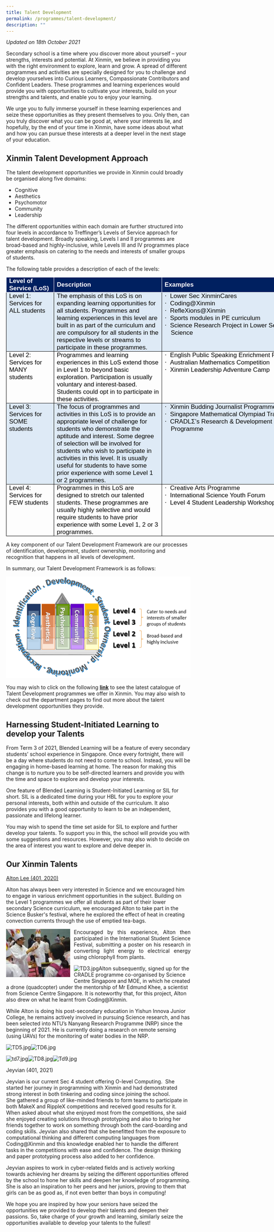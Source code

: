 ```yaml
---
title: Talent Development
permalink: /programmes/talent-development/
description: ""
---
```

_Updated on 18th October 2021_

Secondary school is a time where you discover more about yourself – your strengths, interests and potential. At Xinmin, we believe in providing you with the right environment to explore, learn and grow. A spread of different programmes and activities are specially designed for you to challenge and develop yourselves into Curious Learners, Compassionate Contributors and Confident Leaders. These programmes and learning experiences would provide you with opportunities to cultivate your interests, build on your strengths and talents, and enable you to enjoy your learning.  

We urge you to fully immerse yourself in these learning experiences and seize these opportunities as they present themselves to you. Only then, can you truly discover what you can be good at, where your interests lie, and hopefully, by the end of your time in Xinmin, have some ideas about what and how you can pursue these interests at a deeper level in the next stage of your education.&nbsp;

  
## Xinmin Talent Development Approach  

The talent development opportunities we provide in Xinmin could broadly be organised along five domains:

*   Cognitive
*   Aesthetics
*   Psychomotor
*   Community
*   Leadership

  

The different opportunities within each domain are further structured into four levels in accordance to Treffinger’s Levels of Service approach for talent development. Broadly speaking, Levels I and II programmes are broad-based and highly-inclusive, while Levels III and IV programmes place greater emphasis on catering to the needs and interests of smaller groups of students.

The following table provides a description of each of the levels:

<table style="margin: 0px; outline: 0px; padding: 0px; border-collapse: collapse; border: none; width: 828.429px;" cellpadding="0" cellspacing="0" border="1" class="MsoTable15Grid2Accent1"><tbody style="margin: 0px; outline: 0px; padding: 0px;"><tr style="margin: 0px; outline: 0px; padding: 0px;"><td style="margin: 0px; outline: 0px; padding: 0in 5.4pt; width: 94.25pt; border: 1pt solid white; background: rgb(0, 32, 96);" width="126"><p style="margin: 0px 0px 0.0001pt; outline: 0px; padding: 0px; line-height: normal; color: rgb(0, 0, 0); font-family: Helvetica, sans-serif; font-size: 17px; font-weight: 400;" class="MsoNormal"><b style="margin: 0px; outline: 0px; padding: 0px;"><span style="margin: 0px; outline: 0px; padding: 0px; color: white;">Level of Service (LoS)</span></b></p></td><td style="margin: 0px; outline: 0px; padding: 0in 5.4pt; width: 238.5pt; border-top: 1pt solid white; border-right: 1pt solid white; border-bottom: 1pt solid white; border-image: initial; border-left: none; background: rgb(0, 32, 96);" width="318"><p style="margin: 0px 0px 0.0001pt; outline: 0px; padding: 0px; line-height: normal; color: rgb(0, 0, 0); font-family: Helvetica, sans-serif; font-size: 17px; font-weight: 400;" class="MsoNormal"><b style="margin: 0px; outline: 0px; padding: 0px;"><span style="margin: 0px; outline: 0px; padding: 0px; color: white;">Description</span></b></p></td><td style="margin: 0px; outline: 0px; padding: 0in 5.4pt; width: 435px; border-top: 1pt solid white; border-right: 1pt solid white; border-bottom: 1pt solid white; border-image: initial; border-left: none; background: rgb(0, 32, 96);" width="180"><p style="margin: 0px 0px 0.0001pt; outline: 0px; padding: 0px; line-height: normal; color: rgb(0, 0, 0); font-family: Helvetica, sans-serif; font-size: 17px; font-weight: 400;" class="MsoNormal"><b style="margin: 0px; outline: 0px; padding: 0px;"><span style="margin: 0px; outline: 0px; padding: 0px; color: white;">Examples</span></b></p></td></tr><tr style="margin: 0px; outline: 0px; padding: 0px;"><td style="margin: 0px; outline: 0px; padding: 0in 5.4pt; width: 94.25pt; border-right: 1pt solid windowtext; border-bottom: 1pt solid windowtext; border-left: 1pt solid windowtext; border-image: initial; border-top: none; background: rgb(222, 234, 246);" valign="top" width="126"><p style="margin: 0px 0px 0.0001pt; outline: 0px; padding: 0px; line-height: normal; color: rgb(0, 0, 0); font-family: Helvetica, sans-serif; font-size: 17px; font-weight: 400;" class="MsoNormal">Level 1: Services for ALL students</p></td><td style="margin: 0px; outline: 0px; padding: 0in 5.4pt; width: 238.5pt; border-top: none; border-left: none; border-bottom: 1pt solid windowtext; border-right: 1pt solid windowtext; background: rgb(222, 234, 246);" valign="top" width="318"><p style="margin: 0px 0px 0.0001pt; outline: 0px; padding: 0px; line-height: normal; color: rgb(0, 0, 0); font-family: Helvetica, sans-serif; font-size: 17px; font-weight: 400;" class="MsoNormal">The emphasis of this LoS is on expanding learning opportunities for all students. Programmes and learning experiences in this level are built in as part of the curriculum and are compulsory for all students in the respective levels or streams to participate in these programmes.</p></td><td style="margin: 0px; outline: 0px; padding: 0in 5.4pt; width: 134.75pt; border-top: none; border-left: none; border-bottom: 1pt solid windowtext; border-right: 1pt solid windowtext; background: rgb(222, 234, 246);" valign="top" width="180"><p style="margin: 0in 0in 0.0001pt 12.7pt; outline: 0px; padding: 0px; line-height: normal; color: rgb(0, 0, 0); font-family: Helvetica, sans-serif; font-size: 17px; font-weight: 400; text-indent: -12.7pt;" class="MsoListParagraphCxSpFirst"><span style="margin: 0px; outline: 0px; padding: 0px; font-family: Symbol;">·<span style="margin: 0px; outline: 0px; padding: 0px; font-variant-numeric: normal; font-variant-east-asian: normal; font-stretch: normal; font-size: 7pt; line-height: normal; font-family: &quot;Times New Roman&quot;;">&nbsp;&nbsp;&nbsp;<span>&nbsp;</span></span></span>Lower Sec XinminCares</p><p style="margin: 0in 0in 0.0001pt 12.7pt; outline: 0px; padding: 0px; line-height: normal; color: rgb(0, 0, 0); font-family: Helvetica, sans-serif; font-size: 17px; font-weight: 400; text-indent: -12.7pt;" class="MsoListParagraphCxSpMiddle"><span style="margin: 0px; outline: 0px; padding: 0px; font-family: Symbol;">·<span style="margin: 0px; outline: 0px; padding: 0px; font-variant-numeric: normal; font-variant-east-asian: normal; font-stretch: normal; font-size: 7pt; line-height: normal; font-family: &quot;Times New Roman&quot;;">&nbsp;&nbsp;&nbsp;<span>&nbsp;</span></span></span>Coding@Xinmin</p><p style="margin: 0in 0in 0.0001pt 12.7pt; outline: 0px; padding: 0px; line-height: normal; color: rgb(0, 0, 0); font-family: Helvetica, sans-serif; font-size: 17px; font-weight: 400; text-indent: -12.7pt;" class="MsoListParagraphCxSpMiddle"><span style="margin: 0px; outline: 0px; padding: 0px; font-family: Symbol;">·<span style="margin: 0px; outline: 0px; padding: 0px; font-variant-numeric: normal; font-variant-east-asian: normal; font-stretch: normal; font-size: 7pt; line-height: normal; font-family: &quot;Times New Roman&quot;;">&nbsp;&nbsp;&nbsp;<span>&nbsp;</span></span></span>RefleXions@Xinmin</p><p style="margin: 0in 0in 0.0001pt 12.7pt; outline: 0px; padding: 0px; line-height: normal; color: rgb(0, 0, 0); font-family: Helvetica, sans-serif; font-size: 17px; font-weight: 400; text-indent: -12.7pt;" class="MsoListParagraphCxSpMiddle"><span style="margin: 0px; outline: 0px; padding: 0px; font-family: Symbol;">·<span style="margin: 0px; outline: 0px; padding: 0px; font-variant-numeric: normal; font-variant-east-asian: normal; font-stretch: normal; font-size: 7pt; line-height: normal; font-family: &quot;Times New Roman&quot;;">&nbsp;&nbsp;&nbsp;<span>&nbsp;</span></span></span>Sports modules in PE curriculum</p><p style="margin: 0in 0in 0.0001pt 12.7pt; outline: 0px; padding: 0px; line-height: normal; color: rgb(0, 0, 0); font-family: Helvetica, sans-serif; font-size: 17px; font-weight: 400; text-indent: -12.7pt;" class="MsoListParagraphCxSpLast"><span style="margin: 0px; outline: 0px; padding: 0px; font-family: Symbol;">·<span style="margin: 0px; outline: 0px; padding: 0px; font-variant-numeric: normal; font-variant-east-asian: normal; font-stretch: normal; font-size: 7pt; line-height: normal; font-family: &quot;Times New Roman&quot;;">&nbsp;&nbsp;&nbsp;<span>&nbsp;</span></span></span>Science Research Project in Lower Secondary Science</p></td></tr><tr style="margin: 0px; outline: 0px; padding: 0px;"><td style="margin: 0px; outline: 0px; padding: 0in 5.4pt; width: 94.25pt; border-right: 1pt solid windowtext; border-bottom: 1pt solid windowtext; border-left: 1pt solid windowtext; border-image: initial; border-top: none;" valign="top" width="126"><p style="margin: 0px 0px 0.0001pt; outline: 0px; padding: 0px; line-height: normal; color: rgb(0, 0, 0); font-family: Helvetica, sans-serif; font-size: 17px; font-weight: 400;" class="MsoNormal">Level 2: Services for MANY students</p></td><td style="margin: 0px; outline: 0px; padding: 0in 5.4pt; width: 238.5pt; border-top: none; border-left: none; border-bottom: 1pt solid windowtext; border-right: 1pt solid windowtext;" valign="top" width="318"><p style="margin: 0px 0px 0.0001pt; outline: 0px; padding: 0px; line-height: normal; color: rgb(0, 0, 0); font-family: Helvetica, sans-serif; font-size: 17px; font-weight: 400;" class="MsoNormal">Programmes and learning experiences in this LoS extend those in Level 1 to beyond basic exploration. Participation is usually voluntary and interest-based. Students could opt in to participate in these activities.</p></td><td style="margin: 0px; outline: 0px; padding: 0in 5.4pt; width: 134.75pt; border-top: none; border-left: none; border-bottom: 1pt solid windowtext; border-right: 1pt solid windowtext;" valign="top" width="180"><p style="margin: 0in 0in 0.0001pt 12.7pt; outline: 0px; padding: 0px; line-height: normal; color: rgb(0, 0, 0); font-family: Helvetica, sans-serif; font-size: 17px; font-weight: 400; text-indent: -12.7pt;" class="MsoListParagraphCxSpFirst"><span style="margin: 0px; outline: 0px; padding: 0px; font-family: Symbol;">·<span style="margin: 0px; outline: 0px; padding: 0px; font-variant-numeric: normal; font-variant-east-asian: normal; font-stretch: normal; font-size: 7pt; line-height: normal; font-family: &quot;Times New Roman&quot;;">&nbsp;&nbsp;&nbsp;<span>&nbsp;</span></span></span>English Public Speaking Enrichment Programme</p><p style="margin: 0in 0in 0.0001pt 12.7pt; outline: 0px; padding: 0px; line-height: normal; color: rgb(0, 0, 0); font-family: Helvetica, sans-serif; font-size: 17px; font-weight: 400; text-indent: -12.7pt;" class="MsoListParagraphCxSpMiddle"><span style="margin: 0px; outline: 0px; padding: 0px; font-family: Symbol;">·<span style="margin: 0px; outline: 0px; padding: 0px; font-variant-numeric: normal; font-variant-east-asian: normal; font-stretch: normal; font-size: 7pt; line-height: normal; font-family: &quot;Times New Roman&quot;;">&nbsp;&nbsp;&nbsp;<span>&nbsp;</span></span></span>Australian Mathematics Competition</p><p style="margin: 0in 0in 0.0001pt 12.7pt; outline: 0px; padding: 0px; line-height: normal; color: rgb(0, 0, 0); font-family: Helvetica, sans-serif; font-size: 17px; font-weight: 400; text-indent: -12.7pt;" class="MsoListParagraphCxSpLast"><span style="margin: 0px; outline: 0px; padding: 0px; font-family: Symbol;">·<span style="margin: 0px; outline: 0px; padding: 0px; font-variant-numeric: normal; font-variant-east-asian: normal; font-stretch: normal; font-size: 7pt; line-height: normal; font-family: &quot;Times New Roman&quot;;">&nbsp;&nbsp;&nbsp;<span>&nbsp;</span></span></span>Xinmin Leadership Adventure Camp</p></td></tr><tr style="margin: 0px; outline: 0px; padding: 0px;"><td style="margin: 0px; outline: 0px; padding: 0in 5.4pt; width: 94.25pt; border-right: 1pt solid windowtext; border-bottom: 1pt solid windowtext; border-left: 1pt solid windowtext; border-image: initial; border-top: none; background: rgb(222, 234, 246);" valign="top" width="126"><p style="margin: 0px 0px 0.0001pt; outline: 0px; padding: 0px; line-height: normal; color: rgb(0, 0, 0); font-family: Helvetica, sans-serif; font-size: 17px; font-weight: 400;" class="MsoNormal">Level 3: Services for SOME students</p></td><td style="margin: 0px; outline: 0px; padding: 0in 5.4pt; width: 238.5pt; border-top: none; border-left: none; border-bottom: 1pt solid windowtext; border-right: 1pt solid windowtext; background: rgb(222, 234, 246);" valign="top" width="318"><p style="margin: 0px 0px 0.0001pt; outline: 0px; padding: 0px; line-height: normal; color: rgb(0, 0, 0); font-family: Helvetica, sans-serif; font-size: 17px; font-weight: 400;" class="MsoNormal">The focus of programmes and activities in this LoS is to provide an appropriate level of challenge for students who demonstrate the aptitude and interest. Some degree of selection will be involved for students who wish to participate in activities in this level. It is usually useful for students to have some prior experience with some Level 1 or 2 programmes.</p></td><td style="margin: 0px; outline: 0px; padding: 0in 5.4pt; width: 134.75pt; border-top: none; border-left: none; border-bottom: 1pt solid windowtext; border-right: 1pt solid windowtext; background: rgb(222, 234, 246);" valign="top" width="180"><p style="margin: 0in 0in 0.0001pt 12.7pt; outline: 0px; padding: 0px; line-height: normal; color: rgb(0, 0, 0); font-family: Helvetica, sans-serif; font-size: 17px; font-weight: 400; text-indent: -12.7pt;" class="MsoListParagraphCxSpFirst"><span style="margin: 0px; outline: 0px; padding: 0px; font-family: Symbol;">·<span style="margin: 0px; outline: 0px; padding: 0px; font-variant-numeric: normal; font-variant-east-asian: normal; font-stretch: normal; font-size: 7pt; line-height: normal; font-family: &quot;Times New Roman&quot;;">&nbsp;&nbsp;&nbsp;<span>&nbsp;</span></span></span>Xinmin Budding Journalist Programme (SPH)</p><p style="margin: 0in 0in 0.0001pt 12.7pt; outline: 0px; padding: 0px; line-height: normal; color: rgb(0, 0, 0); font-family: Helvetica, sans-serif; font-size: 17px; font-weight: 400; text-indent: -12.7pt;" class="MsoListParagraphCxSpMiddle"><span style="margin: 0px; outline: 0px; padding: 0px; font-family: Symbol;">·<span style="margin: 0px; outline: 0px; padding: 0px; font-variant-numeric: normal; font-variant-east-asian: normal; font-stretch: normal; font-size: 7pt; line-height: normal; font-family: &quot;Times New Roman&quot;;">&nbsp;&nbsp;&nbsp;<span>&nbsp;</span></span></span>Singapore Mathematical Olympiad Training</p><p style="margin: 0in 0in 0.0001pt 12.7pt; outline: 0px; padding: 0px; line-height: normal; color: rgb(0, 0, 0); font-family: Helvetica, sans-serif; font-size: 17px; font-weight: 400; text-indent: -12.7pt;" class="MsoListParagraphCxSpLast"><span style="margin: 0px; outline: 0px; padding: 0px; font-family: Symbol;">·<span style="margin: 0px; outline: 0px; padding: 0px; font-variant-numeric: normal; font-variant-east-asian: normal; font-stretch: normal; font-size: 7pt; line-height: normal; font-family: &quot;Times New Roman&quot;;">&nbsp;&nbsp;&nbsp;<span>&nbsp;</span></span></span>CRADLΣ’s Research &amp; Development Experience Programme</p></td></tr><tr style="margin: 0px; outline: 0px; padding: 0px;"><td style="margin: 0px; outline: 0px; padding: 0in 5.4pt; width: 94.25pt; border-right: 1pt solid windowtext; border-bottom: 1pt solid windowtext; border-left: 1pt solid windowtext; border-image: initial; border-top: none;" valign="top" width="126"><p style="margin: 0px 0px 0.0001pt; outline: 0px; padding: 0px; line-height: normal; color: rgb(0, 0, 0); font-family: Helvetica, sans-serif; font-size: 17px; font-weight: 400;" class="MsoNormal">Level 4: Services for FEW students</p></td><td style="margin: 0px; outline: 0px; padding: 0in 5.4pt; width: 238.5pt; border-top: none; border-left: none; border-bottom: 1pt solid windowtext; border-right: 1pt solid windowtext;" valign="top" width="318"><p style="margin: 0px 0px 0.0001pt; outline: 0px; padding: 0px; line-height: normal; color: rgb(0, 0, 0); font-family: Helvetica, sans-serif; font-size: 17px; font-weight: 400;" class="MsoNormal">Programmes in this LoS are designed to stretch our talented students. These programmes are usually highly selective and would require students to have prior experience with some Level 1, 2 or 3 programmes.</p></td><td style="margin: 0px; outline: 0px; padding: 0in 5.4pt; width: 134.75pt; border-top: none; border-left: none; border-bottom: 1pt solid windowtext; border-right: 1pt solid windowtext;" valign="top" width="180"><p style="margin: 0in 0in 0.0001pt 12.7pt; outline: 0px; padding: 0px; line-height: normal; color: rgb(0, 0, 0); font-family: Helvetica, sans-serif; font-size: 17px; font-weight: 400; text-indent: -12.7pt;" class="MsoListParagraphCxSpFirst"><span style="margin: 0px; outline: 0px; padding: 0px; font-family: Symbol;">·<span style="margin: 0px; outline: 0px; padding: 0px; font-variant-numeric: normal; font-variant-east-asian: normal; font-stretch: normal; font-size: 7pt; line-height: normal; font-family: &quot;Times New Roman&quot;;">&nbsp;&nbsp;&nbsp;<span>&nbsp;</span></span></span>Creative Arts Programme</p><p style="margin: 0in 0in 0.0001pt 12.7pt; outline: 0px; padding: 0px; line-height: normal; color: rgb(0, 0, 0); font-family: Helvetica, sans-serif; font-size: 17px; font-weight: 400; text-indent: -12.7pt;" class="MsoListParagraphCxSpMiddle"><span style="margin: 0px; outline: 0px; padding: 0px; font-family: Symbol;">·<span style="margin: 0px; outline: 0px; padding: 0px; font-variant-numeric: normal; font-variant-east-asian: normal; font-stretch: normal; font-size: 7pt; line-height: normal; font-family: &quot;Times New Roman&quot;;">&nbsp;&nbsp;&nbsp;<span>&nbsp;</span></span></span>International Science Youth Forum</p><p style="margin: 0in 0in 0.0001pt 12.7pt; outline: 0px; padding: 0px; line-height: normal; color: rgb(0, 0, 0); font-family: Helvetica, sans-serif; font-size: 17px; font-weight: 400; text-indent: -12.7pt;" class="MsoListParagraphCxSpLast"><span style="margin: 0px; outline: 0px; padding: 0px; font-family: Symbol;">·<span style="margin: 0px; outline: 0px; padding: 0px; font-variant-numeric: normal; font-variant-east-asian: normal; font-stretch: normal; font-size: 7pt; line-height: normal; font-family: &quot;Times New Roman&quot;;">&nbsp;&nbsp;&nbsp;<span>&nbsp;</span></span></span>Level 4 Student Leadership Workshops</p></td></tr></tbody></table>

  

A key component of our Talent Development Framework are our processes of identification, development, student ownership, monitoring and recognition that happens in all levels of development.

In summary, our Talent Development Framework is as follows:

![TD Pic](/images/TD%20Pic.png)


You may wish to click on the following&nbsp;[**link**](/files/Xinmin%20Talent%20Development%20Catalogue%202021_1.pdf)&nbsp;to see the latest catalogue of Talent Development programmes we offer in Xinmin. You may also wish to check out the department pages to find out more about the talent development opportunities they provide.

  

## Harnessing Student-Initiated Learning to develop your Talents

From Term 3 of 2021, Blended Learning will be a feature of every secondary students’ school experience in Singapore. Once every fortnight, there will be a day where students do not need to come to school. Instead, you will be engaging in home-based learning at home. The reason for making this change is to nurture you to be self-directed learners and provide you with the time and space to explore and develop your interests.

One feature of Blended Learning is Student-Initiated Learning or SIL for short. SIL is a dedicated time during your HBL for you to explore your personal interests, both within and outside of the curriculum. It also provides you with a good opportunity to learn to be an independent, passionate and lifelong learner.&nbsp;

You may wish to spend the time set aside for SIL to explore and further develop your talents. To support you in this, the school will provide you with some suggestions and resources. However, you may also wish to decide on the area of interest you want to explore and delve deeper in.

  

## Our Xinmin Talents

<u>Alton Lee (401, 2020)</u>

Alton has always been very interested in Science and we encouraged him to engage in various enrichment opportunities in the subject. Building on the Level 1 programmes we offer all students as part of their lower secondary Science curriculum, we encouraged Alton to take part in the Science Busker's festival, where he explored the effect of heat in creating convection currents through the use of emptied tea-bags.

  
<p style="float:left; margin: 0 10px 0px 0">
<img src="/images/TD2.jpeg" alt="Talent Development" style="width:175px" /></p>
<p style="text-align:justify">
Encouraged by this experience, Alton then participated in the International Student Science Festival, submitting a poster on his research in converting light energy to electrical energy using chlorophyll from plants. </p>

![TD3.jpg](https://xinminsec.moe.edu.sg/qql/slot/u505/Programmes/Talent%20Development/TD3.jpg)Alton subsequently, signed up for the CRADLE programme co-organised by Science Centre Singapore and MOE, in which he created a drone (quadcopter) under the mentorship of Mr Edmund Khee, a scientist from Science Centre Singapore. It is noteworthy that, for this project, Alton also drew on what he learnt from Coding@Xinmin.  

While Alton is doing his post-secondary education in Yishun Innova Junior College, he remains actively involved in pursuing Science research, and has been selected into NTU’s Nanyang Research Programme (NRP) since the beginning of 2021. He is currently doing a research on remote sensing (using UAVs) for the monitoring of water bodies in the NRP.&nbsp;

  

![TD5.jpg](https://xinminsec.moe.edu.sg/qql/slot/u505/Programmes/Talent%20Development/TD5.jpg)![TD6.jpg](https://xinminsec.moe.edu.sg/qql/slot/u505/Programmes/Talent%20Development/TD6.jpg)  

  

  

  

  

  

  

![td7.jpg](https://xinminsec.moe.edu.sg/qql/slot/u505/Programmes/Talent%20Development/td7.jpg)![TD8.jpg](https://xinminsec.moe.edu.sg/qql/slot/u505/Programmes/Talent%20Development/TD8.jpg)![Td9.jpg](https://xinminsec.moe.edu.sg/qql/slot/u505/Programmes/Talent%20Development/Td9.jpg)  

  

  

  

  

  

Jeyvian (401, 2021)

Jeyvian is our current Sec 4 student offering O-level Computing. &nbsp;She started her journey in programming with Xinmin and had demonstrated strong interest in both tinkering and coding since joining the school.  
She gathered a group of like-minded friends to form teams to participate in both MakeX and RippleX competitions and received good results for it. When asked about what she enjoyed most from the competitions, she said she enjoyed creating solutions through prototyping and also to bring her friends together to work on something through both the card-boarding and coding skills. Jeyvian also shared that she benefitted from the exposure to computational thinking and different computing languages from Coding@Xinmin and this knowledge enabled her to handle the different tasks in the competitions with ease and confidence. The design thinking and paper prototyping process also added to her confidence.

Jeyvian aspires to work in cyber-related fields and is actively working towards achieving her dreams by seizing the different opportunities offered by the school to hone her skills and deepen her knowledge of programming. She is also an inspiration to her peers and her juniors, proving to them that girls can be as good as, if not even better than boys in computing!

We hope you are inspired by how your seniors have seized the opportunities we provided to develop their talents and deepen their passions. So, take charge of your growth and learning, similarly seize the opportunities available to develop your talents to the fullest!